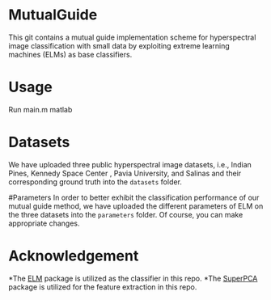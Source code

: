 # MutualGuide
This git contains a mutual guide implementation scheme for hyperspectral image classification with small data by exploiting extreme learning machines (ELMs) as base classifiers. 

# Usage
Run main.m matlab

# Datasets
We have uploaded three public hyperspectral image datasets, i.e., Indian Pines, Kennedy Space Center , Pavia University, and Salinas and their corresponding ground truth into the `datasets` folder.

#Parameters
In order to better exhibit the classification performance of our mutual guide method, we have uploaded the different parameters of ELM on the three datasets into the `parameters` folder. Of course, you can make appropriate changes.

# Acknowledgement
*The [ELM](https://personal.ntu.edu.sg/egbhuang/elm_codes.html) package is utilized as the classifier in this repo. 
*The [SuperPCA](https://github.com/junjun-jiang/SuperPCA) package is utilized for the feature extraction in this repo. 

